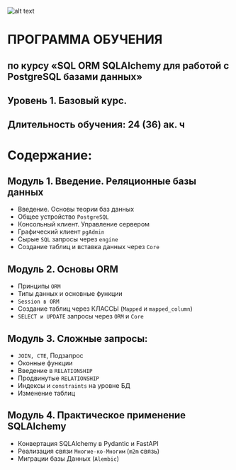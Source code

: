 
![alt text](img/shift_logo.png)

# ПРОГРАММА ОБУЧЕНИЯ
## по курсу «SQL ORM SQLAlchemy для работой с PostgreSQL базами данных»
## Уровень 1. Базовый курс.
## Длительность обучения: 24 (36) ак. ч

# Содержание:

## Модуль 1. Введение. Реляционные базы данных

* Введение. Основы теории баз данных 
* Общее устройство `PostgreSQL`
* Консольный клиент. Управление сервером
* Графический клиент `pgAdmin`
* Сырые `SQL` запросы через `engine`
* Создание таблиц и вставка данных через `Core`

## Модуль 2. Основы ORM

* Принципы `ORM`
* Типы данных и основные функции
* `Session в ORM` 
* Создание таблиц через КЛАССЫ (`Mapped` и `mapped_column`)
* `SELECT и UPDATE` запросы через `ORM` и `Core`

## Модуль 3. Сложные запросы:

* `JOIN, CTE`, Подзапрос
* Оконные функции
* Введение в `RELATIONSHIP`
* Продвинутые `RELATIONSHIP`
* Индексы и `constraints` на уровне БД
* Изменение таблиц


## Модуль 4. Практическое применение SQLAlchemy

* Конвертация SQLAlchemy в Pydantic и FastAPI
* Реализация связи `Многие-ко-Многим` (`m2m` связь)
* Миграции базы Данных (`Alembic`)
